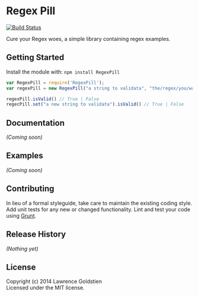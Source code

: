 # Regex Pill
[![Build Status](https://secure.travis-ci.org/lgoldstien/regex-pill.png?branch=master)](http://travis-ci.org/lgoldstien/RegexPill)

Cure your Regex woes, a simple library containing regex examples.

## Getting Started
Install the module with: `npm install RegexPill`

```javascript
var RegexPill = require('RegexPill');
var regexPill = new RegexPill("a string to validata", "the/regex/you/want");

regexPill.isValid() // True | False
regecPill.set("a new string to validata").isValid() // True | False
```

## Documentation
_(Coming soon)_

## Examples
_(Coming soon)_

## Contributing
In lieu of a formal styleguide, take care to maintain the existing coding style. Add unit tests for any new or changed functionality. Lint and test your code using [Grunt](http://gruntjs.com/).

## Release History
_(Nothing yet)_

## License
Copyright (c) 2014 Lawrence Goldstien  
Licensed under the MIT license.
